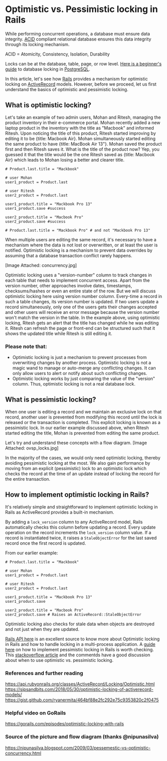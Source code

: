 # Optimistic vs. Pessimistic locking in Rails

While performing concurrent operations, a database must ensure data integrity. [ACID](https://en.wikipedia.org/wiki/ACID) compliant relational database ensures this data integrity through its locking mechanism.

ACID = Atomicity, Consistency, Isolation, Durability

Locks can be at the database, table, page, or row level. [Here is a beginner's guide](https://vladmihalcea.com/a-beginners-guide-to-database-locking-and-the-lost-update-phenomena/) to database locking in [PostgreSQL](https://www.postgresql.org/about/).

In this article, let's see how [Rails](https://rubyonrails.org/) provides a mechanism for optimistic locking on [ActiveRecord](https://guides.rubyonrails.org/active_record_basics.html) models. However, before we proceed, let us first understand the basics of optimistic and pessimistic locking.

## What is optimistic locking?

Let's take an example of two admin users, Mohan and Ritesh, managing the product inventory in their e-commerce portal. Mohan recently added a new laptop product in the inventory with the title as "Macbook" and informed Ritesh. Upon noticing the title of this product, Ritesh started improving by editing it to be {title: Macbook Air}. Mohan simultaneously started editing the same product to have {title: MacBook Air 13"}. Mohan saved the product first and then Ritesh saves it. What is the title of the product now? Yep, you guessed it that the title would be the one Ritesh saved as {title: Macbook Air} which leads to Mohan losing a better and clearer title.

```
# Product.last.title = "Mackbook"

# user Mohan
user1_product = Product.last

# user Ritesh
user2_product = Product.last

user1_product.title = "Mackbook Pro 13"
user1_product.save #success

user2_product.title = "Macbook Pro"
user2_product.save #success

# Product.last.title = "Mackbook Pro" # and not "Mackbook Pro 13"
```

When multiple users are editing the same record, it's necessary to have a mechanism where the data is not lost or overwritten, or at least the user is notified. Optimistic locking is a mechanism to prevent data overrides by assuming that a database transaction conflict rarely happens.

[Image Attached: concurrency.jpg]

Optimistic locking uses a "version-number" column to track changes in each table that needs to implement concurrent access. Apart from the version number, other approaches involve dates, timestamps, checksums/hashes or even an entire state of the row. But we will discuss optimistic locking here using version number column. Every-time a record in such a table changes, its version number is updated. If two users update a record simultaneously, only one of the users gets their changes accepted and other users will receive an error message because the version number won't match the version in the table. In the example above, using optimistic locking, Ritesh gets an alert that the title has changed while he was editing it. Ritesh can refresh the page or front-end can be structured such that it shows the updated title while Ritesh is still editing it.

### Please note that:

- Optimistic locking is just a mechanism to prevent processes from overwriting changes by another process. Optimistic locking is not a magic wand to manage or auto-merge any conflicting changes. It can only allow users to alert or notify about such conflicting changes.
- Optimistic locking works by just comparing the value of the "version" column. Thus, optimistic locking is not a real database lock.


## What is pessimistic locking?

When one user is editing a record and we maintain an exclusive lock on that record, another user is prevented from modifying this record until the lock is released or the transaction is completed. This explicit locking is known as a pessimistic lock. In our earlier example discussed above, when Ritesh started editing the title, Mohan is prevented from editing the same product.

Let's try and understand these concepts with a flow diagram.
[Image Attached: ovsp_locks.jpg]

In the majority of the cases, we would only need optimistic locking, thereby avoiding pessimistic locking at the most. We also gain performance by moving from an explicit (pessimistic) lock to an optimistic lock which checks the record at the time of an update instead of locking the record for the entire transaction.

## How to implement optimistic locking in Rails?

It's relatively simple and straightforward to implement optimistic locking in Rails as ActiveRecord provides a built-in mechanism.

By adding a `lock_version` column to any ActiveRecord model, Rails automatically checks this column before updating a record. Every update operation on the record increments the `lock_version` column value. If a record is instantiated twice, it raises a `StaleObjectError` for the last saved record once the first record is updated.

From our earlier example:
```
# Product.last.title = "Mackbook"

# user Mohan
user1_product = Product.last

# user Ritesh
user2_product = Product.last

user1_product.title = "Mackbook Pro 13"
user1_product.save

user2_product.title = "Macbook Pro"
user2_product.save # Raises an ActiveRecord::StaleObjectError
```

Optimistic locking also checks for stale data when objects are destroyed and not just when they are updated.

[Rails API here](https://api.rubyonrails.org/classes/ActiveRecord/Locking/Optimistic.html) is an excellent source to know more about Optimistic locking in Rails and how to handle locking in a multi-process application. A [guide here](https://api.rubyonrails.org/classes/ActiveRecord/Locking/Pessimistic.html) on how to implement pessimistic locking in Rails is worth checking. This [stackoverflow article](https://stackoverflow.com/questions/129329/optimistic-vs-pessimistic-locking) and the commentds have a good discussion about when to use optimistic vs. pessimistic locking.

### References and further reading

https://api.rubyonrails.org/classes/ActiveRecord/Locking/Optimistic.html
https://sipsandbits.com/2018/05/30/optimistic-locking-of-activerecord-models/
https://gist.github.com/ryanermita/464bf88e2fc292e75c9353820c2f0475

### Helpful video on GoRails
https://gorails.com/episodes/optimistic-locking-with-rails

### Source of the picture and flow diagram (thanks @nipunasilva)
https://nipunasilva.blogspot.com/2009/03/pessemestic-vs-optimistic-concurrency.html
